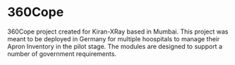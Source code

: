 # 360Cope 
360Cope project created for Kiran-XRay based in Mumbai. This project was meant to be deployed in Germany for multiple hoospitals to manage their Apron Inventory in the pilot stage. The modules are designed to support a number of government requirements.
